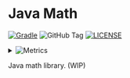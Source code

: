 # Java Math
[![Gradle](https://github.com/iahmadgad/math-java/actions/workflows/gradle.yml/badge.svg)](https://github.com/iahmadgad/math-java/actions/workflows/gradle.yml)
![GitHub Tag](https://img.shields.io/github/v/tag/iahmadgad/math-java?label=Latest%20Tag&sort=semver)
[![LICENSE](https://img.shields.io/github/license/iahmadgad/math-java.svg)](https://github.com/iahmadgad/json-java/blob/main/LICENSE)
<details>
     <summary><picture><img src="https://img.shields.io/badge/math--java-metrics-blue" alt="Metrics"></picture></summary>
     <img src="https://raw.githubusercontent.com/iahmadgad/iahmadgad/refs/heads/metrics/math-java.metrics.svg" alt="Metrics">     
</details>

Java math library. (WIP)
